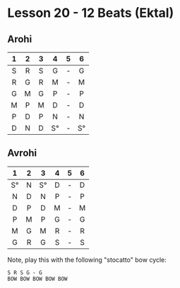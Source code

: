 # Lesson 20 - 12 Beats (Ektal)

## Arohi

1 | 2 | 3 | 4 | 5 | 6 
:-: | :-: | :-: | :-: | :-: | :-:
S | R | S | G | - | G
R | G | R | M | - | M
G | M | G | P | - | P
M | P | M | D | - | D
P | D | P | N | - | N
D | N | D | S° | - | S°

## Avrohi

1 | 2 | 3 | 4 | 5 | 6 
:-: | :-: | :-: | :-: | :-: | :-:
S° | N | S° | D | - | D
N | D | N | P | - | P
D | P | D | M | - | M
P | M | P | G | - | G
M | G | M | R | - | R
G | R | G | S | - | S

Note, play this with the following "stocatto" bow cycle:
```
S R S G - G
BOW BOW BOW BOW BOW
```